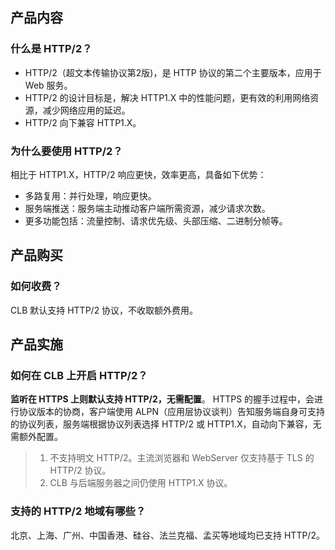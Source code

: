 ## 产品内容
### 什么是 HTTP/2？
- HTTP/2（超文本传输协议第2版)，是 HTTP 协议的第二个主要版本，应用于 Web 服务。
- HTTP/2 的设计目标是，解决 HTTP1.X 中的性能问题，更有效的利用网络资源，减少网络应用的延迟。
- HTTP/2 向下兼容 HTTP1.X。

### 为什么要使用 HTTP/2？
相比于 HTTP1.X，HTTP/2 响应更快，效率更高，具备如下优势：
- 多路复用：并行处理，响应更快。
- 服务端推送：服务端主动推动客户端所需资源，减少请求次数。
- 更多功能包括：流量控制、请求优先级、头部压缩、二进制分帧等。

## 产品购买
### 如何收费？
CLB 默认支持 HTTP/2 协议，不收取额外费用。

## 产品实施
### 如何在 CLB 上开启 HTTP/2？
**监听在 HTTPS 上则默认支持 HTTP/2，无需配置**。
HTTPS 的握手过程中，会进行协议版本的协商，客户端使用 ALPN（应用层协议谈判）告知服务端自身可支持的协议列表，服务端根据协议列表选择 HTTP/2 或 HTTP1.X，自动向下兼容，无需额外配置。
>
> 1. 不支持明文 HTTP/2。主流浏览器和 WebServer 仅支持基于 TLS 的 HTTP/2 协议。
> 2. CLB 与后端服务器之间仍使用 HTTP1.X 协议。

### 支持的 HTTP/2 地域有哪些？
北京、上海、广州、中国香港、硅谷、法兰克福、孟买等地域均已支持 HTTP/2。


